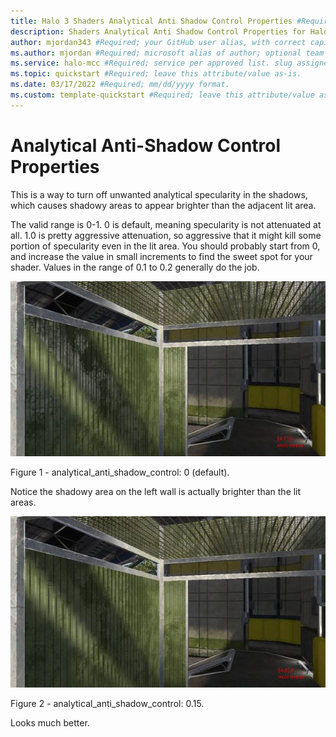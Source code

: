 ```yaml
---
title: Halo 3 Shaders Analytical Anti Shadow Control Properties #Required; page title is displayed in search results. Include the brand.
description: Shaders Analytical Anti Shadow Control Properties for Halo 3 Modding Documentation. #Required; article description that is displayed in search results. 
author: mjordan343 #Required; your GitHub user alias, with correct capitalization.
ms.author: mjordan #Required; microsoft alias of author; optional team alias.
ms.service: halo-mcc #Required; service per approved list. slug assigned by ACOM.
ms.topic: quickstart #Required; leave this attribute/value as-is.
ms.date: 03/17/2022 #Required; mm/dd/yyyy format.
ms.custom: template-quickstart #Required; leave this attribute/value as-is.
---
```


# Analytical Anti-Shadow Control Properties

This is a way to turn off unwanted analytical specularity in the shadows, which causes shadowy areas to appear brighter than the adjacent lit area.

The valid range is 0-1. 0 is default, meaning specularity is not attenuated at all. 1.0 is pretty aggressive attenuation, so aggressive that it might kill some portion of specularity even in the lit area. You should probably start from 0, and increase the value in small increments to find the sweet spot for your shader. Values in the range of 0.1 to 0.2 generally do the job.

![View of shadows with no blur that look incorrect due to keeping the default setting of zero.](./media/H3_Shaders_AntiShadow0.png)

Figure 1 - analytical_anti_shadow_control: 0 (default).

Notice the shadowy area on the left wall is actually brighter than the lit areas.

![View of shadows blurred slightly due to the shadow control setting being set to zero point one five.](./media/H3_Shaders_AntiShadow015.png)

Figure 2 - analytical_anti_shadow_control: 0.15.

Looks much better.

